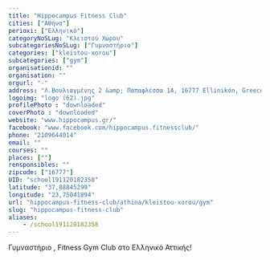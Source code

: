 ```yaml
---
title: "Hippocampus Fitness Club"
cities: ["Αθήνα"]
perioxi: ["Ελληνικό"]
categoryNoSLug: "Κλειστού Χώρου"
subcategoriesNoSLug: ["Γυμναστήριο"]
categories: ["kleistou-xorou"]
subcategories: ["gym"]
organisationid: ""
organisation: ""
orgurl: "-"
address: "Λ.Βουλιαγμένης 2 &amp; Παπαφλέσσα 1A, 16777 Ellinikón, Greece"
logoimg: "logo (62).jpg"
profilePhoto : "downloaded"
coverPhoto : "downloaded"
website: "www.hippocampus.gr/"
facebook: "www.facebook.com/hippocampus.fitnessclub/"
phone: "2109644014"
email: ""
courses: ""
places: [""]
rensponsibles: ""
zipcode: ["16777"]
UID: "school191120182358"
latitude: "37,88845299"
longitude: "23,75041894"
url: "hippocampus-fitness-club/athina/kleistou-xorou/gym"
slug: "hippocampus-fitness-club"
aliases:
    - /school191120182358
---
```



Γυμναστήριο , Fitness Gym Club στο Ελληνικό Αττικής!

